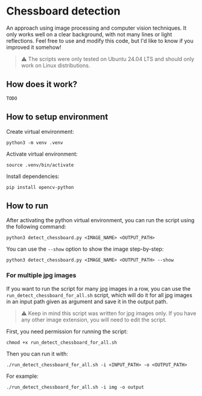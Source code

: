 # Chessboard detection
An approach using image processing and computer vision techniques. It only works well on a clear background, with not many lines or light reflections. Feel free to use and modify this code, but I'd like to know if you improved it somehow!

> :warning: The scripts were only tested on Ubuntu 24.04 LTS and should only work on Linux distributions.

## How does it work?

`TODO`

## How to setup environment

Create virtual environment:
```
python3 -m venv .venv
```

Activate virtual environment:
```
source .venv/bin/activate
```

Install dependencies:
```
pip install opencv-python
```

## How to run

After activating the python virtual environment, you can run the script using the following command:
```
python3 detect_chessboard.py <IMAGE_NAME> <OUTPUT_PATH>
```

You can use the `--show` option to show the image step-by-step:
```
python3 detect_chessboard.py <IMAGE_NAME> <OUTPUT_PATH> --show
```

### For multiple jpg images

If you want to run the script for many jpg images in a row, you can use the `run_detect_chessboard_for_all.sh` script, which will do it for all jpg images in an input path given as argument and save it in the output path.

> :warning: Keep in mind this script was written for jpg images only. If you have any other image extension, you will need to edit the script.

First, you need permission for running the script:
```
chmod +x run_detect_chessboard_for_all.sh
```

Then you can run it with:
```
./run_detect_chessboard_for_all.sh -i <INPUT_PATH> -o <OUTPUT_PATH>
```
For example:
```
./run_detect_chessboard_for_all.sh -i img -o output
```